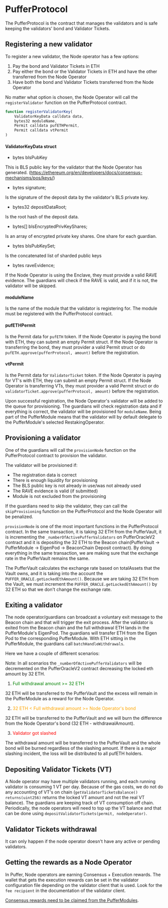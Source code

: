 # PufferProtocol

The PufferProtocol is the contract that manages the validators and is safe keeping the validators' bond and Validator Tickets.

## Registering a new validator

To register a new validator, the Node operator has a few options:
1. Pay the bond and Validator Tickets in ETH
2. Pay either the bond or the Validator Tickets in ETH and have the other transferred from the Node Operator
3. Have both the bond and Validator Tickets transferred from the Node Operator

No matter what option is chosen, the Node Operator will call the `registerValidator` function on the PufferProtocol contract.

```javascript
function registerValidatorKey(
    ValidatorKeyData calldata data,
    bytes32 moduleName,
    Permit calldata pufETHPermit,
    Permit calldata vtPermit
)
```

#### ValidatorKeyData struct

- bytes blsPubKey

This is BLS public key for the validator that the Node Operator has generated. (https://ethereum.org/en/developers/docs/consensus-mechanisms/pos/keys/)
- bytes signature;

Is the signature of the deposit data by the validator's BLS private key.

- bytes32 depositDataRoot;

Is the root hash of the deposit data.

- bytes[] blsEncryptedPrivKeyShares;

Is an array of encrypted private key shares. One share for each guardian.

- bytes blsPubKeySet;

Is the concatenated list of sharded public keys

- bytes raveEvidence;

If the Node Operator is using the Enclave, they must provide a valid RAVE evidence. The guardians will check if the RAVE is valid, and if it is not, the validator will be skipped.

#### moduleName

Is the name of the module that the validator is registering for. The module must be registered with the PufferProtocol contract.

#### pufETHPermit

Is the Permit data for `pufETH` token. If the Node Operator is paying the bond with ETH, they can submit an empty Permit struct.
If the Node Operator is transferring the bond, they must provider a valid Permit struct or do `pufETH.approve(pufferProtocol, amount)` before the registration.

#### vtPermit

Is the Permit data for `ValidatorTicket` token. If the Node Operator is paying for VT's with ETH, they can submit an empty Permit struct.
If the Node Operator is transferring VTs, they must provider a valid Permit struct or do `validatorTicket.approve(pufferProtocol, amount)` before the registration.

Upon successful registration, the Node Operator's validator will be added to the queue for provisioning. The guardians will check registration data and if everything is correct, the validator will be provisioned for `moduleName`.
Being part of the PufferModule means that the validator will by default delegate to the PufferModule's selected RestakingOperator.


## Provisioning a validator

One of the guardians will call the `provisionNode` function on the PufferProtocol contract to provision the validator.

The validator will be provisioned if:
- The registration data is correct
- There is enough liquidity for provisioning
- The BLS public key is not already in use/was not already used
- The RAVE evidence is valid (if submitted)
- Module is not excluded from the provisioning

If the guardians need to skip the validator, they can call the `skipProvisioning` function on the PufferProtocol and the Node Operator will be penalized.

`provisionNode` is one of the most important functions in the PufferProtocol contract. In the same transaction, it is taking 32 ETH from the PufferVault, it is incrementing the `_numberOfActivePufferValidators` on PufferOracleV2 contract and it is depositing the 32 ETH to the Beacon chain(PufferVault -> PufferModule -> EigenPod -> BeaconChain Deposit contract).
By doing everything in the same transaction, we are making sure that the exchange rate in the PufferVault remains the same.

The PufferVault calculates the exchange rate based on totalAssets that the Vault owns, and it is taking into the account the `PUFFER_ORACLE.getLockedEthAmount()`. 
Because we are taking 32 ETH from the Vault, we must increment the `PUFFER_ORACLE.getLockedEthAmount()` by 32 ETH so that we don't change the exchange rate.

## Exiting a validator

The node operator/guardians can broadcast a voluntary exit message to the Beacon chain and that will trigger the exit process.
After the validator is exited from the Beacon chain and the full withdrawal ETH lands in the PufferModule's EigenPod. 
The guardians will transfer ETH from the Eigen Pod to the corresponding PufferModule. With ETH sitting in the PufferModule, the guardians call `batchHandleWithdrawals`.

Here we have a couple of different scenarios:

Note: In all scenarios the `_numberOfActivePufferValidators` will be decremented on the PufferOracleV2 contract decreasing the locked eth amount by 32 ETH.

1. <span style="color:green">Full withdrawal amount >= 32 ETH</span>

32 ETH will be transferred to the PufferVault and the excess will remain in the PufferModule as a reward for the Node Operator.

2. <span style="color:orange">32 ETH < Full withdrawal amount >= Node Operator's bond</span>

32 ETH will be transferred to the PufferVault and we will burn the difference from the Node Operator's bond (32 ETH - withdrawalAmount).

3. <span style="color:red">Validator got slashed</span>

The withdrawal amount will be transferred to the PufferVault and the whole bond will be burned regardless of the slashing amount. If there is a major slashing incident, the loss will be distributed to all pufETH holders.

## Depositing Validator Tickets (VT)

A Node operator may have multiple validators running, and each running validator is consuming 1 VT per day. Because of the gas costs, we do not do any accounting of VT's on chain (`getValidatorTicketsBalance() returns(uint256)` returns the locked VT amount and not the real VT balance). The guardians are keeping track of VT consumption off chain. Periodically, the node operators will need to top up the VT balance and that can be done using `depositValidatorTickets(permit, nodeOperator)`. 

## Validator Tickets withdrawal

It can only happen if the node operator doesn't have any active or pending validators.

## Getting the rewards as a Node Operator

In Puffer, Node operators are earning Consensus + Execution rewards. The wallet that gets the execution rewards can be set in the validator configuration file depending on the validator client that is used. Look for the `fee recipient` in the documentation of the validator client.

[Consensus rewards need to be claimed from the PufferModules](./PufferModule.md#consensus-rewards). 
